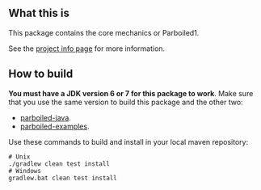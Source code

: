 ## What this is

This package contains the core mechanics or Parboiled1.

See the [project info page](https://github.com/parboiled1/project-info) for more
information.

## How to build

**You must have a JDK version 6 or 7 for this package to work**. Make sure that
you use the same version to build this package and the other two:

* [parboiled-java](https://github.com/parboiled1/parboiled-java).
* [parboiled-examples](https://github.com/parboiled1/parboiled-examples).

Use these commands to build and install in your local maven repository:

```
# Unix
./gradlew clean test install
# Windows
gradlew.bat clean test install
```


